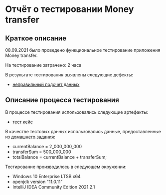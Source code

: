 # Отчёт о тестировании Money transfer

## Краткое описание

08.09.2021 было проведено функциональное тестирование приложения Money transfer.

На тестирование затрачено: 2 часа

В результате тестирования выявлены следующие дефекты:
* [неправильный подсчет данных](https://github.com/QA-NICK/QA-java-home-work-one/issues/1) 


## Описание процесса тестирования

В процессе тестирования использовались следующие артефакты:
* [тест кейс](https://docs.google.com/spreadsheets/d/1Ffty0P6WPlswRb_chsXI2VBWtG4_Zcfq6MGqIo_z4PU/edit?usp=sharing)

В качестве тестовых данных использовались данные, предоставленные из [домашнего задания](https://github.com/netology-code/javaqa-homeworks/blob/master/intro/MERGED.md):
* currentBalance = 2_000_000_000
* transferSum = 500_000_000
* totalBalance = currentBalance + transferSum;

Тестирование производилось в следующем окружении:
* Windows 10 Enterprise LTSB x64
* openjdk version "11.0.11"
* IntelliJ IDEA Community Edition 2021.2.1